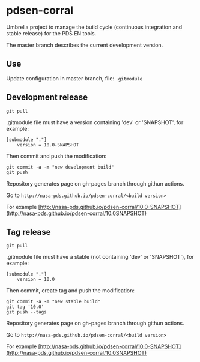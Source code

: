 # pdsen-corral

Umbrella project to manage the build cycle (continuous integration and stable release) for the PDS EN tools.

The master branch describes the current development version.



## Use

Update configuration in master branch, file: `.gitmodule`

## Development release

    git pull

.gitmodule file must have a version containing 'dev' or 'SNAPSHOT', for example:

    [submodule "."]
        version = 10.0-SNAPSHOT

Then commit and push the modification:
  
    
    git commit -a -m "new development build"
    git push        
        

Repository generates page on gh-pages branch through githun actions.

Go to `http://nasa-pds.github.io/pdsen-corral/<build version>`

For example [http://nasa-pds.github.io/pdsen-corral/10.0-SNAPSHOT](http://nasa-pds.github.io/pdsen-corral/10.0SNAPSHOT)

## Tag release

    git pull

.gitmodule file must have a stable (not containing 'dev' or 'SNAPSHOT'), for example:

    [submodule "."]
        version = 10.0

Then commit, create tag and push the modification:
  

    git commit -a -m "new stable build"
    git tag '10.0'
    git push --tags    
        
Repository generates page on gh-pages branch through githun actions.

Go to `http://nasa-pds.github.io/pdsen-corral/<build version>`

For example [http://nasa-pds.github.io/pdsen-corral/10.0-SNAPSHOT](http://nasa-pds.github.io/pdsen-corral/10.0SNAPSHOT)

